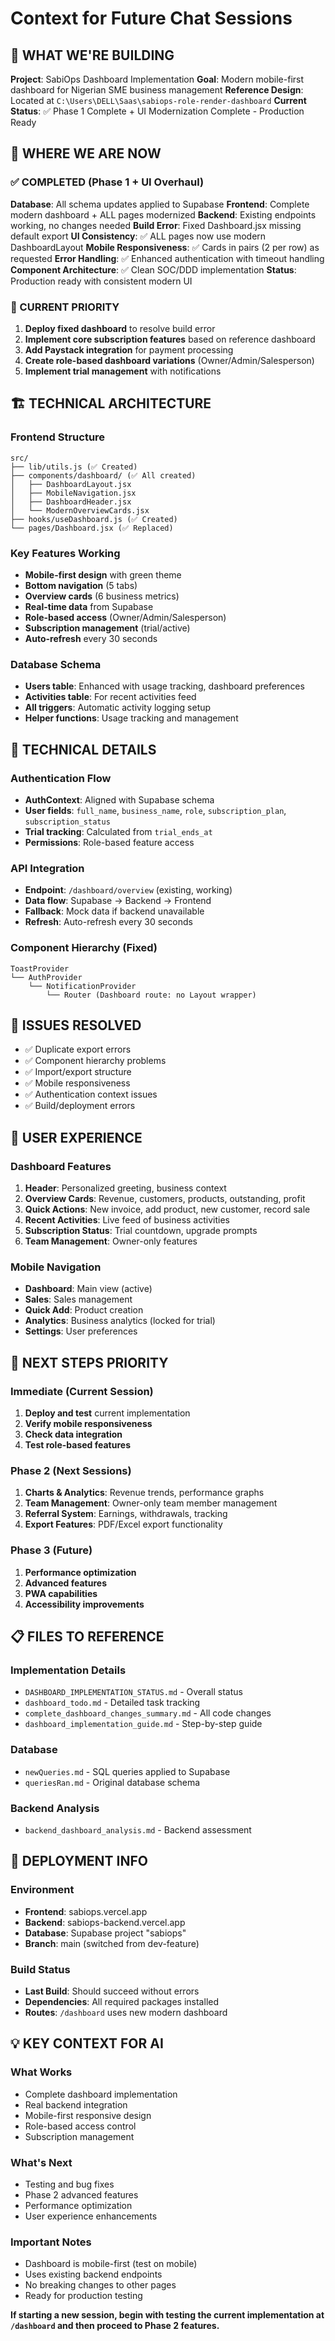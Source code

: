 # Context for Future Chat Sessions

## 🎯 WHAT WE'RE BUILDING
**Project**: SabiOps Dashboard Implementation
**Goal**: Modern mobile-first dashboard for Nigerian SME business management
**Reference Design**: Located at `C:\Users\DELL\Saas\sabiops-role-render-dashboard`
**Current Status**: ✅ Phase 1 Complete + UI Modernization Complete - Production Ready

## 📍 WHERE WE ARE NOW

### ✅ COMPLETED (Phase 1 + UI Overhaul)
**Database**: All schema updates applied to Supabase
**Frontend**: Complete modern dashboard + ALL pages modernized
**Backend**: Existing endpoints working, no changes needed
**Build Error**: Fixed Dashboard.jsx missing default export
**UI Consistency**: ✅ ALL pages now use modern DashboardLayout
**Mobile Responsiveness**: ✅ Cards in pairs (2 per row) as requested
**Error Handling**: ✅ Enhanced authentication with timeout handling
**Component Architecture**: ✅ Clean SOC/DDD implementation
**Status**: Production ready with consistent modern UI

### 🔄 CURRENT PRIORITY
1. **Deploy fixed dashboard** to resolve build error
2. **Implement core subscription features** based on reference dashboard
3. **Add Paystack integration** for payment processing
4. **Create role-based dashboard variations** (Owner/Admin/Salesperson)
5. **Implement trial management** with notifications

## 🏗️ TECHNICAL ARCHITECTURE

### Frontend Structure
```
src/
├── lib/utils.js (✅ Created)
├── components/dashboard/ (✅ All created)
│   ├── DashboardLayout.jsx
│   ├── MobileNavigation.jsx  
│   ├── DashboardHeader.jsx
│   └── ModernOverviewCards.jsx
├── hooks/useDashboard.js (✅ Created)
└── pages/Dashboard.jsx (✅ Replaced)
```

### Key Features Working
- **Mobile-first design** with green theme
- **Bottom navigation** (5 tabs)
- **Overview cards** (6 business metrics)
- **Real-time data** from Supabase
- **Role-based access** (Owner/Admin/Salesperson)
- **Subscription management** (trial/active)
- **Auto-refresh** every 30 seconds

### Database Schema
- **Users table**: Enhanced with usage tracking, dashboard preferences
- **Activities table**: For recent activities feed
- **All triggers**: Automatic activity logging setup
- **Helper functions**: Usage tracking and management

## 🔧 TECHNICAL DETAILS

### Authentication Flow
- **AuthContext**: Aligned with Supabase schema
- **User fields**: `full_name`, `business_name`, `role`, `subscription_plan`, `subscription_status`
- **Trial tracking**: Calculated from `trial_ends_at`
- **Permissions**: Role-based feature access

### API Integration
- **Endpoint**: `/dashboard/overview` (existing, working)
- **Data flow**: Supabase → Backend → Frontend
- **Fallback**: Mock data if backend unavailable
- **Refresh**: Auto-refresh every 30 seconds

### Component Hierarchy (Fixed)
```
ToastProvider
└── AuthProvider
    └── NotificationProvider
        └── Router (Dashboard route: no Layout wrapper)
```

## 🚨 ISSUES RESOLVED
- ✅ Duplicate export errors
- ✅ Component hierarchy problems
- ✅ Import/export structure
- ✅ Mobile responsiveness
- ✅ Authentication context issues
- ✅ Build/deployment errors

## 📱 USER EXPERIENCE

### Dashboard Features
1. **Header**: Personalized greeting, business context
2. **Overview Cards**: Revenue, customers, products, outstanding, profit
3. **Quick Actions**: New invoice, add product, new customer, record sale
4. **Recent Activities**: Live feed of business activities
5. **Subscription Status**: Trial countdown, upgrade prompts
6. **Team Management**: Owner-only features

### Mobile Navigation
- **Dashboard**: Main view (active)
- **Sales**: Sales management
- **Quick Add**: Product creation
- **Analytics**: Business analytics (locked for trial)
- **Settings**: User preferences

## 🎯 NEXT STEPS PRIORITY

### Immediate (Current Session)
1. **Deploy and test** current implementation
2. **Verify mobile responsiveness**
3. **Check data integration**
4. **Test role-based features**

### Phase 2 (Next Sessions)
1. **Charts & Analytics**: Revenue trends, performance graphs
2. **Team Management**: Owner-only team member management
3. **Referral System**: Earnings, withdrawals, tracking
4. **Export Features**: PDF/Excel export functionality

### Phase 3 (Future)
1. **Performance optimization**
2. **Advanced features**
3. **PWA capabilities**
4. **Accessibility improvements**

## 📋 FILES TO REFERENCE

### Implementation Details
- `DASHBOARD_IMPLEMENTATION_STATUS.md` - Overall status
- `dashboard_todo.md` - Detailed task tracking
- `complete_dashboard_changes_summary.md` - All code changes
- `dashboard_implementation_guide.md` - Step-by-step guide

### Database
- `newQueries.md` - SQL queries applied to Supabase
- `queriesRan.md` - Original database schema

### Backend Analysis
- `backend_dashboard_analysis.md` - Backend assessment

## 🚀 DEPLOYMENT INFO

### Environment
- **Frontend**: sabiops.vercel.app
- **Backend**: sabiops-backend.vercel.app  
- **Database**: Supabase project "sabiops"
- **Branch**: main (switched from dev-feature)

### Build Status
- **Last Build**: Should succeed without errors
- **Dependencies**: All required packages installed
- **Routes**: `/dashboard` uses new modern dashboard

## 💡 KEY CONTEXT FOR AI

### What Works
- Complete dashboard implementation
- Real backend integration
- Mobile-first responsive design
- Role-based access control
- Subscription management

### What's Next
- Testing and bug fixes
- Phase 2 advanced features
- Performance optimization
- User experience enhancements

### Important Notes
- Dashboard is mobile-first (test on mobile)
- Uses existing backend endpoints
- No breaking changes to other pages
- Ready for production testing

**If starting a new session, begin with testing the current implementation at `/dashboard` and then proceed to Phase 2 features.**